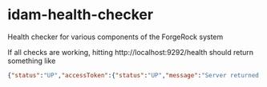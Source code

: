 # idam-health-checker
Health checker for various components of the ForgeRock system

If all checks are working, hitting http://localhost:9292/health should return something like

```json
{"status":"UP","accessToken":{"status":"UP","message":"Server returned access_token"},"am":{"status":"UP","message":"Server is ALIVE"},"diskSpace":{"status":"UP","total":250685575168,"free":158809206784,"threshold":10485760}}
```
